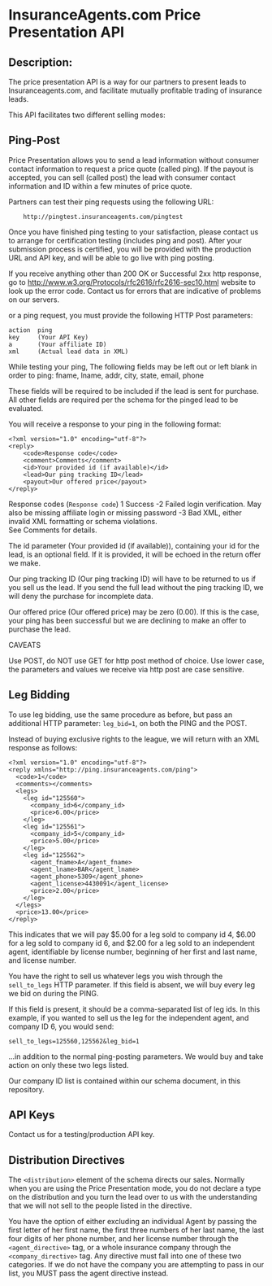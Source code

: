 InsuranceAgents.com Price Presentation API
=================================

Description:
-----------

The price presentation API is a way for our partners to present leads to Insuranceagents.com, and facilitate mutually profitable trading of insurance leads.

This API facilitates two different selling modes:

Ping-Post
---------

Price Presentation	allows you to send a lead information without consumer contact information to request a price quote (called ping). If the payout is accepted,  you can sell (called  post) the lead with consumer contact information and ID within a few minutes of price quote.

Partners can test their ping requests using the following URL: 

		http://pingtest.insuranceagents.com/pingtest

 Once you have finished ping testing to your satisfaction, please contact us to arrange for certification testing (includes ping and post).  After your submission process is certified, you will be provided with the production URL and API key, and will be able to go live with ping posting.

If you receive anything other than 200 OK or Successful 2xx http response, go to 
		http://www.w3.org/Protocols/rfc2616/rfc2616-sec10.html 
website to look up the error code.  Contact us for errors that are indicative of problems on our servers.

or a ping request, you must provide the following HTTP Post parameters:
  
    action  ping
    key     (Your API Key)
    a       (Your affiliate ID)
    xml     (Actual lead data in XML)

While testing your ping, The following fields may be left out or left blank in order to ping:
fname, lname, addr, city, state, email, phone

These fields will be required to be included if the lead is sent for purchase.  All other fields are required per the schema for the pinged lead to be evaluated.

You will receive a response to your ping in the following format:

    <?xml version="1.0" encoding="utf-8"?>
    <reply>
    	<code>Response code</code>
    	<comment>Comments</comment>
    	<id>Your provided id (if available)</id>
    	<lead>Our ping tracking ID</lead>
    	<payout>Our offered price</payout>
    </reply>

Response codes (<code>Response code</code>)
    1   Success 
    -2  Failed login verification.  May also be missing affiliate login or missing password
    -3  Bad XML, either invalid XML formatting or schema violations.  
    See <comment>Comments</comment> for details.

The id parameter (<id>Your provided id (if available)</id>), containing your id for the lead, is an optional field.  If it is provided, it will be echoed in the return offer we make.

Our ping tracking ID (<lead>Our ping tracking ID</lead>) will have to be returned to us if you sell us the lead.  If you send the full lead without the ping tracking ID, we will deny the purchase for incomplete data.

Our offered price (<payout>Our offered price</payout>) may be zero (0.00).  If this is the case, your ping has been successful but we are declining to make an offer to purchase the lead.

CAVEATS

Use POST, do NOT use GET for http post method of choice. 
Use lower case, the parameters and values we receive via http post are case sensitive.

Leg Bidding
-----------

To use leg bidding, use the same procedure as before, but pass an additional HTTP parameter: `leg_bid=1`, on both the PING and the POST.
  
Instead of buying exclusive rights to the league, we will return with an XML response as follows:

    <?xml version="1.0" encoding="utf-8"?>
    <reply xmlns="http://ping.insuranceagents.com/ping">
      <code>1</code>
      <comments></comments>
      <legs>
        <leg id="125560">
          <company_id>6</company_id>
          <price>6.00</price>
        </leg>
        <leg id="125561">
          <company_id>5</company_id>
          <price>5.00</price>
        </leg>
        <leg id="125562">
          <agent_fname>A</agent_fname>
          <agent_lname>BAR</agent_lname>
          <agent_phone>5309</agent_phone>
          <agent_license>4430091</agent_license>
          <price>2.00</price>
        </leg>
      </legs>
      <price>13.00</price>
    </reply>
    
This indicates that we will pay $5.00 for a leg sold to company id 4, $6.00 for a leg sold to company id 6, and $2.00 for a leg sold to an independent agent, identifiable by license number, beginning of her first and last name, and license number.

You have the right to sell us whatever legs you wish through the `sell_to_legs` HTTP parameter. If this field is absent, we will buy every leg we bid on during the PING.

If this field is present, it should be a comma-separated list of leg ids. In this example, if you wanted to sell us the leg for the independent agent, and company ID 6, you would send:

    sell_to_legs=125560,125562&leg_bid=1
    
...in addition to the normal ping-posting parameters. We would buy and take action on only these two legs listed.

Our company ID list is contained within our schema document, in this repository.

API Keys
--------

Contact us for a testing/production API key.

Distribution Directives
-----------------------

The `<distribution>` element of the schema directs our sales. Normally when you are using the Price Presentation mode, you do not declare a type on the distribution and you turn the lead over to us with the understanding that we will not sell to the people listed in the directive.

You have the option of either excluding an individual Agent by passing the first letter of her first name, the first three numbers of her last name, the last four digits of her phone number, and her license number through the `<agent_directive>` tag, or a whole insurance company through the `<company_directive>` tag. Any directive must fall into one of these two categories. If we do not have the company you are attempting to pass in our list, you MUST pass the agent directive instead.